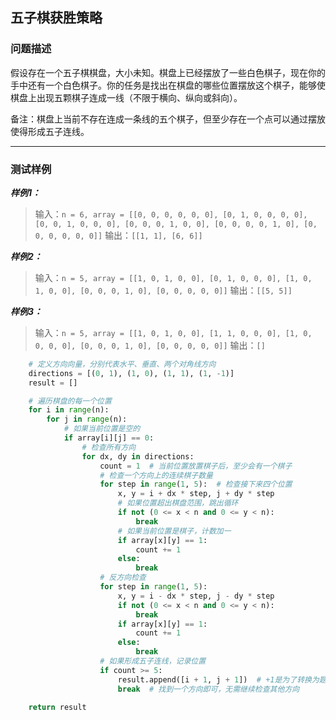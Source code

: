 ## 五子棋获胜策略

### 问题描述

假设存在一个五子棋棋盘，大小未知。棋盘上已经摆放了一些白色棋子，现在你的手中还有一个白色棋子。你的任务是找出在棋盘的哪些位置摆放这个棋子，能够使棋盘上出现五颗棋子连成一线（不限于横向、纵向或斜向）。

备注：棋盘上当前不存在连成一条线的五个棋子，但至少存在一个点可以通过摆放使得形成五子连线。

------

### 测试样例

***样例1：***

> 输入：`n = 6, array = [[0, 0, 0, 0, 0, 0], [0, 1, 0, 0, 0, 0], [0, 0, 1, 0, 0, 0], [0, 0, 0, 1, 0, 0], [0, 0, 0, 0, 1, 0], [0, 0, 0, 0, 0, 0]]`
> 输出：`[[1, 1], [6, 6]]`

***样例2：***

> 输入：`n = 5, array = [[1, 0, 1, 0, 0], [0, 1, 0, 0, 0], [1, 0, 1, 0, 0], [0, 0, 0, 1, 0], [0, 0, 0, 0, 0]]`
> 输出：`[[5, 5]]`

***样例3：***

> 输入：`n = 5, array = [[1, 0, 1, 0, 0], [1, 1, 0, 0, 0], [1, 0, 0, 0, 0], [0, 0, 0, 1, 0], [0, 0, 0, 0, 0]]`
> 输出：`[]`

```python
    # 定义方向向量，分别代表水平、垂直、两个对角线方向
    directions = [(0, 1), (1, 0), (1, 1), (1, -1)]
    result = []

    # 遍历棋盘的每一个位置
    for i in range(n):
        for j in range(n):
            # 如果当前位置是空的
            if array[i][j] == 0:
                # 检查所有方向
                for dx, dy in directions:
                    count = 1  # 当前位置放置棋子后，至少会有一个棋子
                    # 检查一个方向上的连续棋子数量
                    for step in range(1, 5):  # 检查接下来四个位置
                        x, y = i + dx * step, j + dy * step
                        # 如果位置超出棋盘范围，跳出循环
                        if not (0 <= x < n and 0 <= y < n):
                            break
                        # 如果当前位置是棋子，计数加一
                        if array[x][y] == 1:
                            count += 1
                        else:
                            break
                    # 反方向检查
                    for step in range(1, 5):
                        x, y = i - dx * step, j - dy * step
                        if not (0 <= x < n and 0 <= y < n):
                            break
                        if array[x][y] == 1:
                            count += 1
                        else:
                            break
                    # 如果形成五子连线，记录位置
                    if count >= 5:
                        result.append([i + 1, j + 1])  # +1是为了转换为题目要求的坐标格式
                        break  # 找到一个方向即可，无需继续检查其他方向

    return result
```

